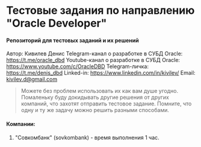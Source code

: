 # Тестовые задания по направлению "Oracle Developer"
#### Репозиторий для тестовых заданий и их решений

Автор: Кивилев Денис
Telegram-канал о разработке в СУБД Oracle: https://t.me/oracle_dbd
Youtube-канал о разработке в СУБД Oracle: https://www.youtube.com/c/OracleDBD
Telegram-личка: https://t.me/denis_dbd
Linked-in: https://www.linkedin.com/in/kivilev/ 
Email: kivilev.d@gmail.com

> Можете без проблем использовать их как вам душе угодно.
> Помаленьку буду докидывать другие решения от других компаний, что захотят отправить тестовое задание.
> Помните, что одну и ту же задачу можно решить разными способами.

#### Компании:
1. "Совкомбанк" (sovkombank) - время выполнения 1 час.

